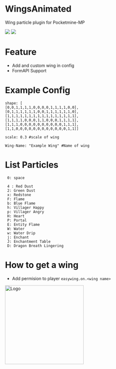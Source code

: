 # WingsAnimated
Wing particle plugin for Pocketmine-MP

<a href="https://poggit.pmmp.io/p/WingsAnimated"><img src="https://poggit.pmmp.io/shield.state/WingsAnimated"></a>
<a href="https://poggit.pmmp.io/p/WingsAnimated"><img src="https://poggit.pmmp.io/shield.dl.total/WingsAnimated"></a>

# Feature
 + Add and custom wing in config
 + FormAPI Support

# Example Config
```
shape: [
[0,0,1,1,1,1,0,0,0,0,1,1,1,1,0,0],
[0,1,1,1,1,1,1,0,0,1,1,1,1,1,1,0],
[1,1,1,1,1,1,1,1,1,1,1,1,1,1,1,1],
[1,1,1,1,0,0,0,1,1,0,0,0,1,1,1,1],
[1,1,1,0,0,0,0,0,0,0,0,0,0,1,1,1],
[1,1,0,0,0,0,0,0,0,0,0,0,0,0,1,1]]

scale: 0.3 #scale of wing

Wing-Name: "Example Wing" #Name of wing
```

# List Particles
```
 0: space

 4 : Red Dust
 2: Green Dust
 x: Redstone
 F: Flame
 b: Blue Flame
 h: Villager Happy
 p: Villager Angry
 H: Heart
 P: Portal
 E: Entity Flame
 W: Water
 w: Water Drip
 j: Enchant
 J: Enchantment Table
 D: Dragon Breath Lingering
```

# How to get a wing
+ Add permision to player `easywing.on.<wing name>`

<img align="left" widht="auto" height="260" src="https://github.com/ZzKino/EasyWing/blob/master/icon.png?raw=true" alt="Logo">
